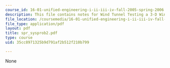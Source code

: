 ```yaml
---
course_id: 16-01-unified-engineering-i-ii-iii-iv-fall-2005-spring-2006
description: This file contains notes for Wind Tunnel Testing a 3-D Wings.
file_location: /coursemedia/16-01-unified-engineering-i-ii-iii-iv-fall-2005-spring-2006/35cc8971325b9d791af2b512f210b799_spr_sysprob2.pdf
file_type: application/pdf
layout: pdf
title: spr_sysprob2.pdf
type: course
uid: 35cc8971325b9d791af2b512f210b799

---
```

None